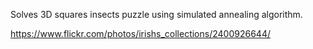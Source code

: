 Solves 3D squares insects puzzle using simulated annealing algorithm.

https://www.flickr.com/photos/irishs_collections/2400926644/
